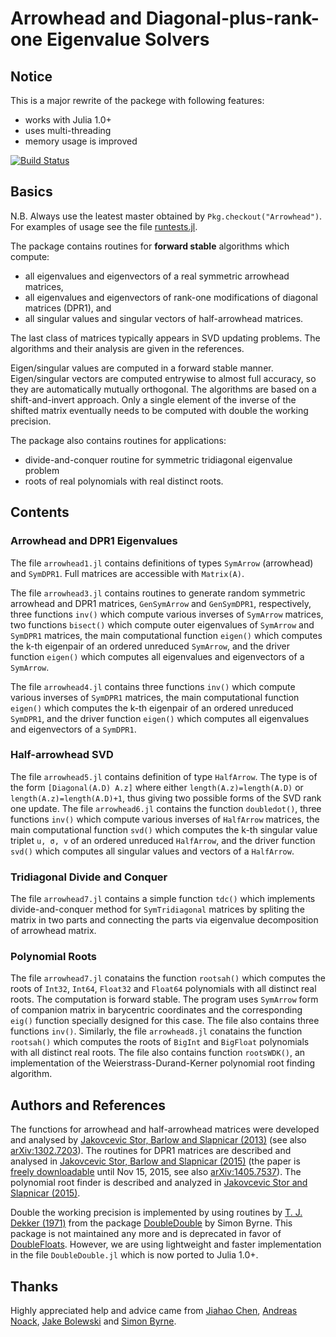 # Arrowhead and Diagonal-plus-rank-one Eigenvalue Solvers


## Notice

This is a major rewrite of the packege with following features:
* works with Julia 1.0+
* uses multi-threading
* memory usage is improved

[![Build Status](https://travis-ci.org/ivanslapnicar/Arrowhead.jl.svg?branch=master)](https://travis-ci.org/ivanslapnicar/Arrowhead.jl?branch=master)



## Basics

N.B. Always use the leatest master obtained by `Pkg.checkout("Arrowhead")`.
For examples of usage see the file [runtests.jl](tests/runtests.jl).

The package contains routines for __forward stable__ algorithms which compute:
* all eigenvalues and eigenvectors of a real symmetric arrowhead matrices,
* all eigenvalues and eigenvectors of rank-one modifications of diagonal matrices (DPR1), and
* all singular values and singular vectors of half-arrowhead matrices.

The last class of matrices typically appears in SVD updating problems.
The algorithms and their analysis are given in the references.

Eigen/singular values are computed in a forward stable manner. Eigen/singular vectors are
computed entrywise to almost full accuracy, so they are automatically mutually
orthogonal.  The algorithms are based on a shift-and-invert approach.  Only a
single element of the inverse of the shifted matrix eventually needs to
be computed with double the working precision.

The package also contains routines for applications:
* divide-and-conquer routine for symmetric tridiagonal eigenvalue problem
* roots of real polynomials with real distinct roots.


## Contents

### Arrowhead and DPR1 Eigenvalues
The file `arrowhead1.jl` contains definitions of types
`SymArrow` (arrowhead) and `SymDPR1`. Full matrices are accessible
with `Matrix(A)`.

The file `arrowhead3.jl` contains routines to generate random symmetric
arrowhead and DPR1 matrices, `GenSymArrow` and `GenSymDPR1`, respectively,
three functions `inv()` which compute various inverses of `SymArrow`
matrices, two functions `bisect()` which compute outer eigenvalues of
`SymArrow` and `SymDPR1` matrices, the main computational function `eigen()` which
computes the k-th eigenpair of an ordered unreduced  `SymArrow`,
and the driver function `eigen()` which computes all eigenvalues and
eigenvectors of a `SymArrow`.

The file `arrowhead4.jl` contains three functions `inv()` which compute
various inverses of `SymDPR1` matrices, the main computational function `eigen()`
which computes the k-th eigenpair of an ordered unreduced `SymDPR1`,
and the driver function `eigen()` which computes all eigenvalues and
eigenvectors of a `SymDPR1`.

### Half-arrowhead SVD

The file `arrowhead5.jl` contains definition of type `HalfArrow`. The type is
of the form `[Diagonal(A.D) A.z]` where either
`length(A.z)=length(A.D)`
or `length(A.z)=length(A.D)+1`, thus giving two possible
forms of the SVD rank one update.  The file `arrowhead6.jl` contains
the function `doubledot()`, three functions `inv()` which compute
various inverses of `HalfArrow` matrices, the main computational function `svd()`
which computes the k-th singular value triplet `u, σ, v` of an ordered
unreduced `HalfArrow`,  and the driver function `svd()` which computes all
singular values and vectors of a `HalfArrow`.

### Tridiagonal Divide and Conquer

The file `arrowhead7.jl` contains a simple function `tdc()` which implements
divide-and-conquer method for `SymTridiagonal` matrices by spliting the matrix
in two parts  and connecting the parts via eigenvalue decomposition of
arrowhead matrix.

### Polynomial Roots

The file `arrowhead7.jl` conatains the function `rootsah()` which computes the
roots of `Int32`, `Int64`, `Float32` and `Float64` polynomials with all distinct
real roots. The computation is
forward stable. The program uses `SymArrow` form of companion matrix in
barycentric coordinates and
the corresponding `eig()` function specially designed for this case.
The file also contains three functions `inv()`. Similarly, the file
`arrowhead8.jl` conatains the function `rootsah()` which computes the
roots of `BigInt` and `BigFloat` polynomials with all distinct real roots.
The file also contains function `rootsWDK()`, an implementation of the
Weierstrass-Durand-Kerner polynomial root finding algorithm.


## Authors and References

The functions for arrowhead and half-arrowhead matrices
were developed and analysed by [Jakovcevic Stor, Barlow and
Slapnicar (2013)][JSB2013]
(see also [arXiv:1302.7203][JSB2013a]).
The routines for DPR1 matrices are described and analysed in [Jakovcevic
Stor, Barlow and Slapnicar (2015)][JSB2015] (the paper is
[freely downloadable](http://authors.elsevier.com/a/1Rmlt5YnCLEdU) until
Nov 15, 2015, see also [arXiv:1405.7537][JSB2015a]). The polynomial root finder is described and analyzed
in [Jakovcevic Stor and Slapnicar (2015)][JS2015].

Double the working precision is implemented by using routines by
[T. J. Dekker (1971)][dekker1971] from the package [DoubleDouble][byrne2014]
by Simon Byrne. This package is not maintained any more and is deprecated in favor of
[DoubleFloats](https://github.com/JuliaMath/DoubleFloats.jl). However,
we are using lightweight and faster implementation in the file `DoubleDouble.jl`
which is now ported to Julia 1.0+.

## Thanks

Highly appreciated help and advice came from [Jiahao Chen][jiahao],
[Andreas Noack][andreasnoack], [Jake Bolewski][jakebolewski] and
[Simon Byrne][simonbyrne].


[JSB2013]: http://www.sciencedirect.com/science/article/pii/S0024379513006265 "Nevena Jakovcevic Stor, Ivan Slapnicar and Jesse L. Barlow, 'Accurate eigenvalue decomposition of real symmetric arrowhead matrices and applications', Linear Algebra and its Applications, Vol. 464 (2015) 62-89, DOI: 10.1016/j.laa.2013.10.007"

[JSB2013a]: http://arxiv.org/abs/1302.7203 "Nevena Jakovcevic Stor, Ivan Slapnicar and Jesse L. Barlow, 'Accurate eigenvalue decomposition of arrowhead matrices and applications', arXiv:1302.7203v3"

[JSB2015]: http://www.sciencedirect.com/science/article/pii/S0024379515005406 "Nevena Jakovcevic Stor, Ivan Slapnicar and Jesse L. Barlow, 'Forward stable eigenvalue decomposition of rank-one modifications of diagonal matrices', Linear Algebra and its Applications, Vol. 487 (2015) 301-315, DOI: 10.1016/j.laa.2015.09.025"

[JSB2015a]: http://arxiv.org/abs/1405.7537 "Nevena Jakovcevic Stor, Ivan Slapnicar and Jesse L. Barlow, 'Forward stable eigenvalue decomposition of rank-one modifications of diagonal matrices', arXiv:1405.7537v2"

[JS2015]: http://arxiv.org/abs/1509.06224 "Nevena Jakovcevic Stor and Ivan Slapnicar, 'Forward stable computation of roots of real polynomials with real simple roots', arXiv:1509.06224v1"

[dekker1971]: http://link.springer.com/article/10.1007%2FBF01397083  "T.J. Dekker (1971) 'A floating-point technique for extending the available precision', Numerische Mathematik, Volume 18, Issue 3, pp 224-242"

[byrne2014]: https://github.com/simonbyrne/DoubleDouble.jl

[jiahao]: https://github.com/jiahao
[andreasnoack]: https://github.com/andreasnoack
[jakebolewski]: https://github.com/jakebolewski
[simonbyrne]: https://github.com/simonbyrne
